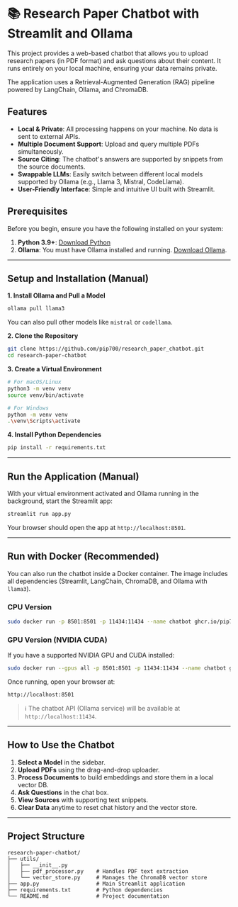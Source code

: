 
# 📚 Research Paper Chatbot with Streamlit and Ollama

This project provides a web-based chatbot that allows you to upload research papers (in PDF format) and ask questions about their content. It runs entirely on your local machine, ensuring your data remains private.

The application uses a Retrieval-Augmented Generation (RAG) pipeline powered by LangChain, Ollama, and ChromaDB.

## Features

* **Local & Private**: All processing happens on your machine. No data is sent to external APIs.
* **Multiple Document Support**: Upload and query multiple PDFs simultaneously.
* **Source Citing**: The chatbot's answers are supported by snippets from the source documents.
* **Swappable LLMs**: Easily switch between different local models supported by Ollama (e.g., Llama 3, Mistral, CodeLlama).
* **User-Friendly Interface**: Simple and intuitive UI built with Streamlit.

## Prerequisites

Before you begin, ensure you have the following installed on your system:

1. **Python 3.9+**: [Download Python](https://www.python.org/downloads/)
2. **Ollama**: You must have Ollama installed and running. [Download Ollama](https://ollama.com/).

---

## Setup and Installation (Manual)

**1. Install Ollama and Pull a Model**

```bash
ollama pull llama3
```

You can also pull other models like `mistral` or `codellama`.

**2. Clone the Repository**

```bash
git clone https://github.com/pip700/research_paper_chatbot.git
cd research-paper-chatbot
```

**3. Create a Virtual Environment**

```bash
# For macOS/Linux
python3 -m venv venv
source venv/bin/activate

# For Windows
python -m venv venv
.\venv\Scripts\activate
```

**4. Install Python Dependencies**

```bash
pip install -r requirements.txt
```

---

## Run the Application (Manual)

With your virtual environment activated and Ollama running in the background, start the Streamlit app:

```bash
streamlit run app.py
```

Your browser should open the app at `http://localhost:8501`.

---

## Run with Docker (Recommended)

You can also run the chatbot inside a Docker container. The image includes all dependencies (Streamlit, LangChain, ChromaDB, and Ollama with `llama3`).

### CPU Version

```bash
sudo docker run -p 8501:8501 -p 11434:11434 --name chatbot ghcr.io/pip700/chatbot:lamma3
```

### GPU Version (NVIDIA CUDA)

If you have a supported NVIDIA GPU and CUDA installed:

```bash
sudo docker run --gpus all -p 8501:8501 -p 11434:11434 --name chatbot ghcr.io/pip700/chatbot:lamma3
```

Once running, open your browser at:

```
http://localhost:8501
```

> ℹ️ The chatbot API (Ollama service) will be available at `http://localhost:11434`.

---

## How to Use the Chatbot

1. **Select a Model** in the sidebar.
2. **Upload PDFs** using the drag-and-drop uploader.
3. **Process Documents** to build embeddings and store them in a local vector DB.
4. **Ask Questions** in the chat box.
5. **View Sources** with supporting text snippets.
6. **Clear Data** anytime to reset chat history and the vector store.

---

## Project Structure

```
research-paper-chatbot/
├── utils/
│   ├── __init__.py
│   ├── pdf_processor.py    # Handles PDF text extraction
│   └── vector_store.py     # Manages the ChromaDB vector store
├── app.py                  # Main Streamlit application
├── requirements.txt        # Python dependencies
└── README.md               # Project documentation
```

